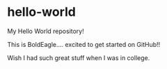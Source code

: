 # hello-world
My Hello World repository!

This is BoldEagle.... excited to get started on GitHub!!

Wish I had such great stuff when I was in college.
